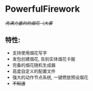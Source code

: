 # PowerfulFirework
_~~充满力量的的烟花（大雾~~_

## 特性:
 - 支持使用烟花写字
 - 发包创建烟花, 告别实体烟花卡服
 - 完备的烟花随机生成器
 - 高度自定义的配置文件
 - 强大的动作节点系统, 一键燃放预设烟花
 - ~~不知道~~
